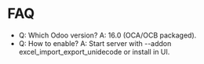 # FAQ

- Q: Which Odoo version? A: 16.0 (OCA/OCB packaged).
- Q: How to enable? A: Start server with --addon excel_import_export_unidecode or install in UI.
